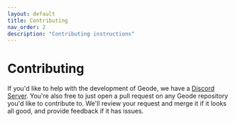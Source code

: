 ```yaml
---
layout: default
title: Contributing
nav_order: 2
description: "Contributing instructions"
---
```


# Contributing

If you'd like to help with the development of Geode, we have a [Discord Server](https://discord.gg/9e43WMKzhp). You're also free to just open a pull request on any Geode repository you'd like to contribute to. We'll review your request and merge it if it looks all good, and provide feedback if it has issues.
